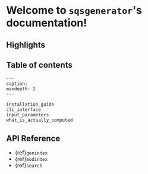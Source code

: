 
# Welcome to `sqsgenerator`'s documentation!

## Highlights


## Table of contents

```{toctree}
---
caption: 
maxdepth: 2
---

installation_guide
cli_interface
input_parameters
what_is_actually_computed
```

## API Reference

* {ref}`genindex`
* {ref}`modindex`
* {ref}`search`
